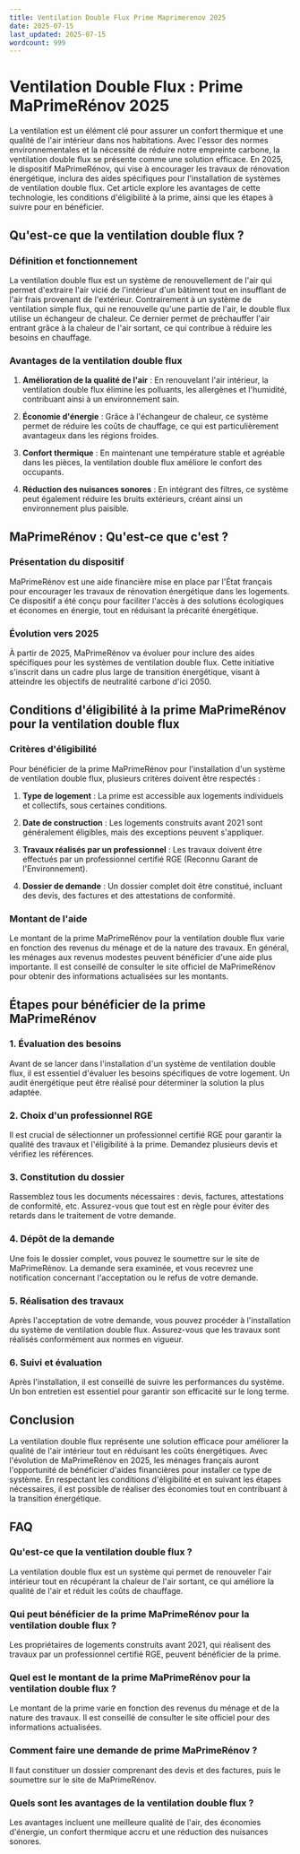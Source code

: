 ```yaml
---
title: Ventilation Double Flux Prime Maprimerenov 2025
date: 2025-07-15
last_updated: 2025-07-15
wordcount: 999
---
```


# Ventilation Double Flux : Prime MaPrimeRénov 2025

La ventilation est un élément clé pour assurer un confort thermique et une qualité de l'air intérieur dans nos habitations. Avec l'essor des normes environnementales et la nécessité de réduire notre empreinte carbone, la ventilation double flux se présente comme une solution efficace. En 2025, le dispositif MaPrimeRénov, qui vise à encourager les travaux de rénovation énergétique, inclura des aides spécifiques pour l'installation de systèmes de ventilation double flux. Cet article explore les avantages de cette technologie, les conditions d'éligibilité à la prime, ainsi que les étapes à suivre pour en bénéficier.

## Qu'est-ce que la ventilation double flux ?

### Définition et fonctionnement

La ventilation double flux est un système de renouvellement de l'air qui permet d'extraire l'air vicié de l'intérieur d'un bâtiment tout en insufflant de l'air frais provenant de l'extérieur. Contrairement à un système de ventilation simple flux, qui ne renouvelle qu'une partie de l'air, le double flux utilise un échangeur de chaleur. Ce dernier permet de préchauffer l'air entrant grâce à la chaleur de l'air sortant, ce qui contribue à réduire les besoins en chauffage.

### Avantages de la ventilation double flux

1. **Amélioration de la qualité de l'air** : En renouvelant l'air intérieur, la ventilation double flux élimine les polluants, les allergènes et l'humidité, contribuant ainsi à un environnement sain.
   
2. **Économie d'énergie** : Grâce à l'échangeur de chaleur, ce système permet de réduire les coûts de chauffage, ce qui est particulièrement avantageux dans les régions froides.

3. **Confort thermique** : En maintenant une température stable et agréable dans les pièces, la ventilation double flux améliore le confort des occupants.

4. **Réduction des nuisances sonores** : En intégrant des filtres, ce système peut également réduire les bruits extérieurs, créant ainsi un environnement plus paisible.

## MaPrimeRénov : Qu'est-ce que c'est ?

### Présentation du dispositif

MaPrimeRénov est une aide financière mise en place par l'État français pour encourager les travaux de rénovation énergétique dans les logements. Ce dispositif a été conçu pour faciliter l'accès à des solutions écologiques et économes en énergie, tout en réduisant la précarité énergétique.

### Évolution vers 2025

À partir de 2025, MaPrimeRénov va évoluer pour inclure des aides spécifiques pour les systèmes de ventilation double flux. Cette initiative s'inscrit dans un cadre plus large de transition énergétique, visant à atteindre les objectifs de neutralité carbone d'ici 2050.

## Conditions d'éligibilité à la prime MaPrimeRénov pour la ventilation double flux

### Critères d'éligibilité

Pour bénéficier de la prime MaPrimeRénov pour l'installation d'un système de ventilation double flux, plusieurs critères doivent être respectés :

1. **Type de logement** : La prime est accessible aux logements individuels et collectifs, sous certaines conditions.

2. **Date de construction** : Les logements construits avant 2021 sont généralement éligibles, mais des exceptions peuvent s'appliquer.

3. **Travaux réalisés par un professionnel** : Les travaux doivent être effectués par un professionnel certifié RGE (Reconnu Garant de l'Environnement).

4. **Dossier de demande** : Un dossier complet doit être constitué, incluant des devis, des factures et des attestations de conformité.

### Montant de l'aide

Le montant de la prime MaPrimeRénov pour la ventilation double flux varie en fonction des revenus du ménage et de la nature des travaux. En général, les ménages aux revenus modestes peuvent bénéficier d'une aide plus importante. Il est conseillé de consulter le site officiel de MaPrimeRénov pour obtenir des informations actualisées sur les montants.

## Étapes pour bénéficier de la prime MaPrimeRénov

### 1. Évaluation des besoins

Avant de se lancer dans l'installation d'un système de ventilation double flux, il est essentiel d'évaluer les besoins spécifiques de votre logement. Un audit énergétique peut être réalisé pour déterminer la solution la plus adaptée.

### 2. Choix d'un professionnel RGE

Il est crucial de sélectionner un professionnel certifié RGE pour garantir la qualité des travaux et l'éligibilité à la prime. Demandez plusieurs devis et vérifiez les références.

### 3. Constitution du dossier

Rassemblez tous les documents nécessaires : devis, factures, attestations de conformité, etc. Assurez-vous que tout est en règle pour éviter des retards dans le traitement de votre demande.

### 4. Dépôt de la demande

Une fois le dossier complet, vous pouvez le soumettre sur le site de MaPrimeRénov. La demande sera examinée, et vous recevrez une notification concernant l'acceptation ou le refus de votre demande.

### 5. Réalisation des travaux

Après l'acceptation de votre demande, vous pouvez procéder à l'installation du système de ventilation double flux. Assurez-vous que les travaux sont réalisés conformément aux normes en vigueur.

### 6. Suivi et évaluation

Après l'installation, il est conseillé de suivre les performances du système. Un bon entretien est essentiel pour garantir son efficacité sur le long terme.

## Conclusion

La ventilation double flux représente une solution efficace pour améliorer la qualité de l'air intérieur tout en réduisant les coûts énergétiques. Avec l'évolution de MaPrimeRénov en 2025, les ménages français auront l'opportunité de bénéficier d'aides financières pour installer ce type de système. En respectant les conditions d'éligibilité et en suivant les étapes nécessaires, il est possible de réaliser des économies tout en contribuant à la transition énergétique.

## FAQ

### Qu'est-ce que la ventilation double flux ?

La ventilation double flux est un système qui permet de renouveler l'air intérieur tout en récupérant la chaleur de l'air sortant, ce qui améliore la qualité de l'air et réduit les coûts de chauffage.

### Qui peut bénéficier de la prime MaPrimeRénov pour la ventilation double flux ?

Les propriétaires de logements construits avant 2021, qui réalisent des travaux par un professionnel certifié RGE, peuvent bénéficier de la prime.

### Quel est le montant de la prime MaPrimeRénov pour la ventilation double flux ?

Le montant de la prime varie en fonction des revenus du ménage et de la nature des travaux. Il est conseillé de consulter le site officiel pour des informations actualisées.

### Comment faire une demande de prime MaPrimeRénov ?

Il faut constituer un dossier comprenant des devis et des factures, puis le soumettre sur le site de MaPrimeRénov. 

### Quels sont les avantages de la ventilation double flux ?

Les avantages incluent une meilleure qualité de l'air, des économies d'énergie, un confort thermique accru et une réduction des nuisances sonores.